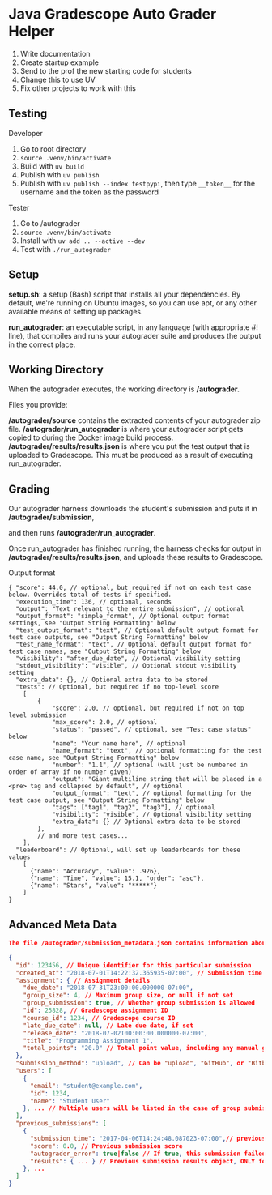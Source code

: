 # Java Gradescope Auto Grader Helper

1. Write documentation
2. Create startup example
3. Send to the prof the new starting code for students
4. Change this to use UV
5. Fix other projects to work with this

## Testing

Developer
1. Go to root directory
2. `source .venv/bin/activate`
3. Build with `uv build`
4. Publish with `uv publish`
  1. Publish with `uv publish --index testpypi`, then type `__token__` for the username and the token as the password

Tester
1. Go to /autograder
2. `source .venv/bin/activate`
3. Install with `uv add .. --active --dev`
4. Test with `./run_autograder`

## Setup

**setup.sh**: a setup (Bash) script that installs all your dependencies. By default, we're running on Ubuntu images, so you can use apt, or any other available means of setting up packages.

**run_autograder**: an executable script, in any language (with appropriate #! line), that compiles and runs your autograder suite and produces the output in the correct place.


## Working Directory

When the autograder executes, the working directory is **/autograder.**

Files you provide:

**/autograder/source** contains the extracted contents of your autograder zip file.
**/autograder/run_autograder** is where your autograder script gets copied to during the Docker image build process.
**/autograder/results/results.json** is where you put the test output that is uploaded to Gradescope. This must be produced as a result of executing run_autograder.

## Grading

Our autograder harness downloads the student's submission and puts it in **/autograder/submission**,

and then runs **/autograder/run_autograder**.

Once run_autograder has finished running, the harness checks for output in **/autograder/results/results.json**, and uploads these results to Gradescope.

Output format

```
{ "score": 44.0, // optional, but required if not on each test case below. Overrides total of tests if specified.
  "execution_time": 136, // optional, seconds
  "output": "Text relevant to the entire submission", // optional
  "output_format": "simple_format", // Optional output format settings, see "Output String Formatting" below
  "test_output_format": "text", // Optional default output format for test case outputs, see "Output String Formatting" below
  "test_name_format": "text", // Optional default output format for test case names, see "Output String Formatting" below
  "visibility": "after_due_date", // Optional visibility setting
  "stdout_visibility": "visible", // Optional stdout visibility setting
  "extra_data": {}, // Optional extra data to be stored
  "tests": // Optional, but required if no top-level score
    [
        {
            "score": 2.0, // optional, but required if not on top level submission
            "max_score": 2.0, // optional
            "status": "passed", // optional, see "Test case status" below
            "name": "Your name here", // optional
            "name_format": "text", // optional formatting for the test case name, see "Output String Formatting" below
            "number": "1.1", // optional (will just be numbered in order of array if no number given)
            "output": "Giant multiline string that will be placed in a <pre> tag and collapsed by default", // optional
            "output_format": "text", // optional formatting for the test case output, see "Output String Formatting" below
            "tags": ["tag1", "tag2", "tag3"], // optional
            "visibility": "visible", // Optional visibility setting
            "extra_data": {} // Optional extra data to be stored
        },
        // and more test cases...
    ],
  "leaderboard": // Optional, will set up leaderboards for these values
    [
      {"name": "Accuracy", "value": .926},
      {"name": "Time", "value": 15.1, "order": "asc"},
      {"name": "Stars", "value": "*****"}
    ]
}
```

## Advanced Meta Data

```json
The file /autograder/submission_metadata.json contains information about the current and previous submissions. It contains the following information:

{
  "id": 123456, // Unique identifier for this particular submission
  "created_at": "2018-07-01T14:22:32.365935-07:00", // Submission time
  "assignment": { // Assignment details
    "due_date": "2018-07-31T23:00:00.000000-07:00",
    "group_size": 4, // Maximum group size, or null if not set
    "group_submission": true, // Whether group submission is allowed
    "id": 25828, // Gradescope assignment ID
    "course_id": 1234, // Gradescope course ID
    "late_due_date": null, // Late due date, if set
    "release_date": "2018-07-02T00:00:00.000000-07:00",
    "title": "Programming Assignment 1",
    "total_points": "20.0" // Total point value, including any manual grading portion
  },
  "submission_method": "upload", // Can be "upload", "GitHub", or "Bitbucket"
  "users": [
    {
      "email": "student@example.com",
      "id": 1234,
      "name": "Student User"
    }, ... // Multiple users will be listed in the case of group submissions
  ],
  "previous_submissions": [
    {
      "submission_time": "2017-04-06T14:24:48.087023-07:00",// previous submission time
      "score": 0.0, // Previous submission score
      "autograder_error": true|false // If true, this submission failed to run at no fault of the student.
      "results": { ... } // Previous submission results object, ONLY for the latest previous submission.
    }, ...
  ]
}
```